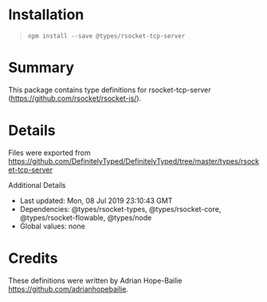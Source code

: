 # Installation
> `npm install --save @types/rsocket-tcp-server`

# Summary
This package contains type definitions for rsocket-tcp-server (https://github.com/rsocket/rsocket-js/).

# Details
Files were exported from https://github.com/DefinitelyTyped/DefinitelyTyped/tree/master/types/rsocket-tcp-server

Additional Details
 * Last updated: Mon, 08 Jul 2019 23:10:43 GMT
 * Dependencies: @types/rsocket-types, @types/rsocket-core, @types/rsocket-flowable, @types/node
 * Global values: none

# Credits
These definitions were written by Adrian Hope-Bailie <https://github.com/adrianhopebailie>.

